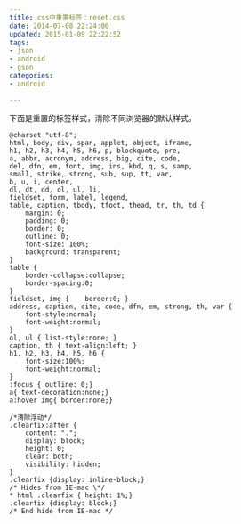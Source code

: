 ```yaml
---
title: css中重置标签：reset.css
date: 2014-07-08 22:24:00
updated: 2015-01-09 22:22:52
tags: 
- json
- android
- gson
categories: 
- android

---
```

下面是重置的标签样式，清除不同浏览器的默认样式。


<!--more-->


    @charset "utf-8";
    html, body, div, span, applet, object, iframe,
    h1, h2, h3, h4, h5, h6, p, blockquote, pre,
    a, abbr, acronym, address, big, cite, code,
    del, dfn, em, font, img, ins, kbd, q, s, samp,
    small, strike, strong, sub, sup, tt, var,
    b, u, i, center,
    dl, dt, dd, ol, ul, li,
    fieldset, form, label, legend,
    table, caption, tbody, tfoot, thead, tr, th, td {
        margin: 0;
        padding: 0;
        border: 0;
        outline: 0;
        font-size: 100%;
        background: transparent;
    }
    table {
        border-collapse:collapse;
        border-spacing:0;
    }
    fieldset, img {    border:0; }
    address, caption, cite, code, dfn, em, strong, th, var {
        font-style:normal;
        font-weight:normal;
    }
    ol, ul { list-style:none; }
    caption, th { text-align:left; }
    h1, h2, h3, h4, h5, h6 {
        font-size:100%;
        font-weight:normal;
    }
    :focus { outline: 0;}
    a{ text-decoration:none;}
    a:hover img{ border:none;}
    
    /*清除浮动*/
    .clearfix:after {
        content: ".";
        display: block;
        height: 0;
        clear: both;
        visibility: hidden;
    }
    .clearfix {display: inline-block;}
    /* Hides from IE-mac \*/
    * html .clearfix { height: 1%;}
    .clearfix {display: block;}
    /* End hide from IE-mac */ 